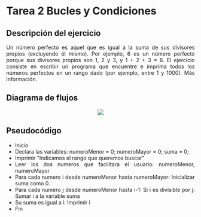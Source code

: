 <div align="justify">

# Tarea 2 Bucles y Condiciones

<!-- Recuerda que

## 1. Subtítulo tarea

### 1.1 Subtítulo de la tarea

-- Incluir imagenes

<div align="center">
    <img src="images/diagrama-flujo.png"/> 
</div>

-->

## Descripción del ejercicio
Un número perfecto es aquel que es igual a la suma de sus divisores propios (excluyendo él mismo). Por ejemplo, 6 es un número perfecto porque sus divisores propios son 1, 2 y 3, y 1 + 2 + 3 = 6.
El ejercicio consiste en escribir un programa que encuentre e imprima todos los números perfectos en un rango dado (por ejemplo, entre 1 y 1000). Más información.
## Diagrama de flujos

<div align="center">
    <img src="images/Ejercicio8.png">
</div>

## Pseudocódigo

 - Inicio
 - Declara las variables:
    numeroMenor = 0; numeroMayor = 0; suma = 0;
 - Imprimir "Indicamos el rango que queremos buscar"
 - Leer los dos numeros que facilitara el usuario:
    numeroMenor, numeroMayor
 - Para cada numero i desde numeroMenor hasta numeroMayor: Inicializar suma como 0.
 - Para cada numero j desde numeroMenor hasta i-1: 
    Si i es divisible por j: Sumar i a la variable suma
 - Su suma es igual a i:
    Imprimir i
 - Fin


</div>